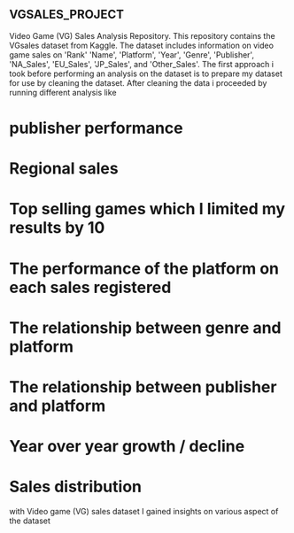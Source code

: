 ## VGSALES_PROJECT
Video Game (VG) Sales Analysis Repository. This repository contains the VGsales dataset from Kaggle.  The dataset includes information on video game sales on 'Rank' 
'Name', 'Platform', 'Year', 'Genre', 'Publisher', 'NA_Sales', 'EU_Sales', 'JP_Sales', and 'Other_Sales'. The first approach i took before performing an analysis on the dataset is to prepare my dataset for use by cleaning the dataset. After cleaning the data i proceeded by running different analysis like

# publisher performance
# Regional sales
# Top selling games which I limited my results by 10
# The performance of the platform on each sales registered
# The relationship between genre and platform
# The relationship between publisher and platform
# Year over year growth / decline
# Sales distribution

with Video game (VG) sales dataset I gained insights on various aspect of the dataset





